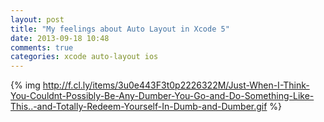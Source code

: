 ```yaml
---
layout: post
title: "My feelings about Auto Layout in Xcode 5"
date: 2013-09-18 10:48
comments: true
categories: xcode auto-layout ios
---
```


{% img http://f.cl.ly/items/3u0e443F3t0p2226322M/Just-When-I-Think-You-Couldnt-Possibly-Be-Any-Dumber-You-Go-and-Do-Something-Like-This..-and-Totally-Redeem-Yourself-In-Dumb-and-Dumber.gif %}